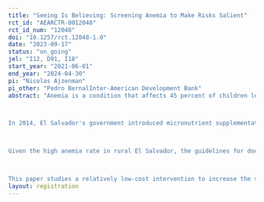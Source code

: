 ```yaml
---
title: "Seeing Is Believing: Screening Anemia to Make Risks Salient"
rct_id: "AEARCTR-0012048"
rct_id_num: "12048"
doi: "10.1257/rct.12048-1.0"
date: "2023-09-17"
status: "on_going"
jel: "I12, D91, I18"
start_year: "2021-06-01"
end_year: "2024-04-30"
pi: "Nicolas Ajzenman"
pi_other: "Pedro BernalInter-American Development Bank"
abstract: "Anemia is a condition that affects 45 percent of children less than five in low- and middle-income countries (WHO, 2016). In El Salvador approximately one out of every two children 6- to 23-month-old in the poorest municipalities, has some anemia. If untreated, anemia can reduce cognitive capacity, increase the risk of infections, and, in the long term, cause permanent loss of productive capacity (Hass and Brownlie, 2001; Horton and Ross, 2003). According to the WHO, iron deficiency is the most common cause of anemia, and estimates indicate that about half of anemia cases worldwide could be due to this cause (Ezzati et al 2014). Most cases of iron deficiency anemia can be effectively prevented and treated in several ways (De-Regil et al, 2011; WHO, 2016b): increasing the intake of foods with high and easily absorbed iron content (mostly those from animal original such as beef, poultry, fish, among others), or with iron supplementation. Typical forms of supplementation are ferrous sulphate or micronutrient powders, which combine iron with other basic nutrients. In low-income settings, supplementation for prevention and treatment is the most common approach as there might be limited availability of iron-rich foods in households in these settings.  

In 2014, El Salvador's government introduced micronutrient supplementation as a preventive treatment for anemia among children 6 to 23 months old. The program involved providing micronutrients free of charge to children aged 6 to 23 months old during child well-visits, developing a social marketing campaign to inform the population of the benefits of micronutrients, educating caregivers on strategies to improve diet and provide supplementation, providing tools to track adherence, and following-up and monitoring adherence through home visits of community health workers (CHW). Although there was a high take-up of micronutrient powders,  the program fell short of increasing substantially treatment adherence  (Bernal et al., 2020). Treatment adherence can be challenging at scale. In the case of micronutrients, it involves providing them daily for 60 days straight every six months. Other common forms of iron supplementation, such as ferrous sulfate require daily doses non-stop. A correct adherence is crucial for the effectiveness of the program but is challenging from a behavioral perspective. Several biases could prevent caregivers to fully adhere to the treatment (limited attention, mistaken beliefs about anemia or the treatment, among others). A qualitative study by Bernal et al. (2020) showed that in the case of El Salvador, caregivers do not make a correct assessment of the cost-benefit analysis of an adequate adherence to treatment, mostly since anemia symptoms can go easily unnoticed, and benefits of treatment are mostly long-term. 

Given the high anemia rate in rural El Salvador, the guidelines for doctors are to prescribe micronutrients to every child between certain ages without testing. Given that there are no relevant side effects of micronutrients even for healthy children and that the probability of having anemia in low-income setting is high, common practice indicates that is that it would not be cost-effective to make anemia screening part of child well visits. As a result, anemia ends up being less salient that other potential diseases and caregivers tend to underscore the risk of their children developing anemia.

This paper studies a relatively low-cost intervention to increase the salience of anemia in order to adjust the caregivers' beliefs related to the probability of their children developing anemia. The intervention involved the introduction of non-invasive anemia screening for children under five years old in primary care units of the Ministry of Health as part of previously established child preventive visits. The main hypothesis behind the intervention is that increasing the saliency of anemia through the non-invasive screening will influence adherence to treatment for this condition. Screening in the treatment group took place during preventive checkups of children at ages 12, 18, 24, 36, 48, and 60 months old. During the screening, health workers explained to caregivers the purpose of the screening and its results using communications materials developed for the intervention. In addition, they provided information and counseling to caregivers regarding the adequate treatment established in clinical guidelines based on the screening result (no anemia, mild, moderate, or severe anemia). In the case of no anemia (even if in the margin), health workers encouraged caregivers to continue with the preventive treatment to keep their children healthy. The intervention was jointly developed with the Ministry of Health with support from technical experts in nutrition. The device used for non-invasive screening will be Massimo’s Rad-67, whose technology has been previously used in clinical settings (Parker et al, 2018) and population-level studies (Shamah Levy et al, 2017). The intervention started in April 2022 and is expected to end in December 2023. "
layout: registration
---
```


